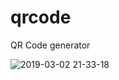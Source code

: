 # qrcode
QR Code generator

![2019-03-02 21-33-18](https://user-images.githubusercontent.com/10301297/53683533-698db880-3d34-11e9-8ee7-7dcc6b5d4149.png)
